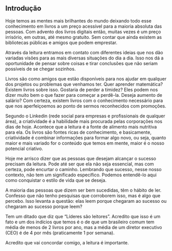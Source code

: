 ## Introdução

Hoje temos as mentes mais brilhantes do mundo deixando todo esse conhecimento em livros a um preço acessível para a maioria absoluta das pessoas. Com advento dos livros digitais então, muitas vezes é um preço irrisório, em outras, até mesmo gratuito. Sem contar que ainda existem as bibliotecas públicas e amigos que podem emprestar.

Através da leitura entramos em contato com diferentes ideias que nos dão variadas visões para as mais diversas situações do dia a dia. Isso nos dá a oportunidade de pensar sobre coisas e tirar conclusões que não seriam possíveis de se chegar sozinhos.

Livros são como amigos que estão disponíveis para nos ajudar em qualquer dos projetos ou problemas que venhamos ter. Quer aprender matemática? Existem livros sobre isso. Gostaria de perder a timidez? Eles podem nos dizer muito bem o que fazer para começar a perdê-la. Deseja aumento de salário? Com certeza, existem livros com o conhecimento necessário para que nos aperfeiçoemos ao ponto de sermos reconhecidos com promoções.

Segundo o Linkedin (rede social para empresas e profissionais de qualquer área), a criatividade é a habilidade mais procurada pelas corporações nos dias de hoje. Acontece que a leitura é a fonte de alimento mais nutritiva para ela. Os livros são fontes ricas de conhecimento, e basicamente, criatividade é combinar informações para formar algo novo, ou seja, quanto maior e mais variado for o conteúdo que temos em mente, maior é o nosso potencial criativo.

Hoje me arrisco dizer que as pessoas que desejam alcançar o sucesso precisam da leitura. Pode até ser que ela não seja essencial, mas com certeza, pode encurtar o caminho. Lembrando que sucesso, nesse nosso contexto, não tem um significado específico. Podemos entendê-lo aqui como conquistar o estilo de vida que se deseja.

A maioria das pessoas que dizem ser bem sucedidas, têm o hábito de ler. Confesso que não tenho pesquisas que corroborem isso, mas é algo que percebo. Isso levanta a questão: elas leem porque chegaram ao sucesso ou chegaram ao sucesso porque leem?

Tem um ditado que diz que “Líderes são leitores”. Acredito que isso é um fato e um dos indícios que temos é o de que um brasileiro comum tem média de menos de 2 livros por ano, mas a média de um diretor executivo (CEO) é de 4 por mês (praticamente 1 por semana).

Acredito que vai concordar comigo, a leitura é importante.
